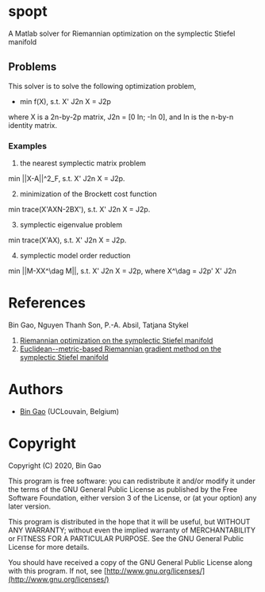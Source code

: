 # spopt
A Matlab solver for Riemannian optimization on the symplectic Stiefel manifold

## Problems
This solver is to solve the following optimization problem,
+ min f(X), s.t.   X' J2n X = J2p
  
where X is a 2n-by-2p matrix, J2n = [0 In; -In 0], and In is the n-by-n identity matrix.
### Examples
1. the nearest symplectic matrix problem

  min ||X-A||^2_F, s.t.  X' J2n X = J2p.
  
2. minimization of the Brockett cost function

  min trace(X'AXN-2BX'), s.t.  X' J2n X = J2p.
  
3. symplectic eigenvalue problem

  min trace(X'AX), s.t.  X' J2n X = J2p.
  
4. symplectic model order reduction

  min ||M-XX^\dag M||, s.t.  X' J2n X = J2p, where X^\dag = J2p' X' J2n

# References
Bin Gao, Nguyen Thanh Son, P.-A. Absil, Tatjana Stykel
1. [Riemannian optimization on the symplectic Stiefel manifold]()
2. [Euclidean--metric-based Riemannian gradient method on the symplectic Stiefel manifold]()

# Authors
+ [Bin Gao](https://www.gaobin.cc/) (UCLouvain, Belgium)

# Copyright
Copyright (C) 2020, Bin Gao

This program is free software: you can redistribute it and/or modify it under the terms of the GNU General Public License as published by the Free Software Foundation, either version 3 of the License, or (at your option) any later version.

This program is distributed in the hope that it will be useful, but WITHOUT ANY WARRANTY; without even the implied warranty of MERCHANTABILITY or FITNESS FOR A PARTICULAR PURPOSE. See the GNU General Public License for more details.

You should have received a copy of the GNU General Public License along with this program. If not, see [http://www.gnu.org/licenses/](http://www.gnu.org/licenses/)
